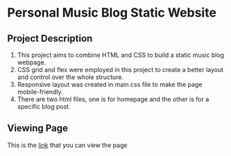 # Personal Music Blog Static Website
## Project Description
1. This project aims to combine HTML and CSS to build a static music blog webpage.
2. CSS grid and flex were employed in this project to create a better layout and control over the whole structure.
3. Responsive layout was created in main.css file to make the page mobile-friendly.
3. There are two html files, one is for homepage and the other is for a specific blog post. 

## Viewing Page
This is the [link](https://haodongdai.github.io/FEND-proj1-personal-website/) that you can view the page
